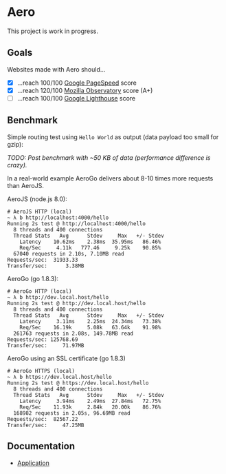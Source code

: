 # Aero
This project is work in progress.

## Goals
Websites made with Aero should...

- [x] ...reach 100/100 [Google PageSpeed](https://developers.google.com/speed/pagespeed/insights/) score
- [x] ...reach 120/100 [Mozilla Observatory](https://observatory.mozilla.org/) score (A+)
- [ ] ...reach 100/100 [Google Lighthouse](https://developers.google.com/web/tools/lighthouse/) score

## Benchmark
Simple routing test using `Hello World` as output (data payload too small for gzip):

*TODO: Post benchmark with ~50 KB of data (performance difference is crazy).*

In a real-world example AeroGo delivers about 8-10 times more requests than AeroJS.

AeroJS (node.js 8.0):
```
# AeroJS HTTP (local)
~ λ b http://localhost:4000/hello
Running 2s test @ http://localhost:4000/hello
  8 threads and 400 connections
  Thread Stats   Avg      Stdev     Max   +/- Stdev
    Latency    10.62ms    2.38ms  35.95ms   86.46%
    Req/Sec     4.11k   777.46     9.25k    90.85%
  67040 requests in 2.10s, 7.10MB read
Requests/sec:  31933.33
Transfer/sec:      3.38MB
```

AeroGo (go 1.8.3):
```
# AeroGo HTTP (local)
~ λ b http://dev.local.host/hello
Running 2s test @ http://dev.local.host/hello
  8 threads and 400 connections
  Thread Stats   Avg      Stdev     Max   +/- Stdev
    Latency     3.11ms    2.25ms  24.34ms   73.38%
    Req/Sec    16.19k     5.08k   63.64k    91.98%
  261763 requests in 2.08s, 149.78MB read
Requests/sec: 125768.69
Transfer/sec:     71.97MB
```

AeroGo using an SSL certificate (go 1.8.3)
```
# AeroGo HTTPS (local)
~ λ b https://dev.local.host/hello
Running 2s test @ https://dev.local.host/hello
  8 threads and 400 connections
  Thread Stats   Avg      Stdev     Max   +/- Stdev
    Latency     3.94ms    2.49ms  27.84ms   72.75%
    Req/Sec    11.93k     2.84k   20.00k    86.76%
  168982 requests in 2.05s, 96.69MB read
Requests/sec:  82567.22
Transfer/sec:     47.25MB
```

## Documentation
* [Application](docs/Application.md)